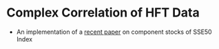 # Complex Correlation of HFT Data
* An implementation of a [recent paper](http://iopscience.iop.org/article/10.1088/1742-5468/aaa8eb/meta) on component stocks of SSE50 Index

